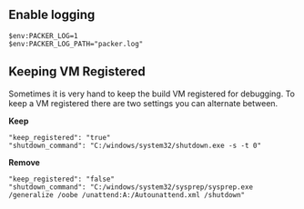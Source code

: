 

## Enable logging
```
$env:PACKER_LOG=1
$env:PACKER_LOG_PATH="packer.log"
```

## Keeping VM Registered
Sometimes it is very hand to keep the build VM registered for debugging. 
To keep a VM registered there are two settings you can alternate between. 

**Keep**
```
"keep_registered": "true"
"shutdown_command": "C:/windows/system32/shutdown.exe -s -t 0"
```

**Remove**
```
"keep_registered": "false"
"shutdown_command": "C:/windows/system32/sysprep/sysprep.exe /generalize /oobe /unattend:A:/Autounattend.xml /shutdown"
```